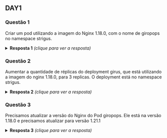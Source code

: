 ## DAY1

### Questão 1
Criar um pod utilizando a imagem do Nginx 1.18.0, com o nome de giropops no namespace strigus.
<details> 
  <summary><b>Resposta 1</b> <em>(clique para ver a resposta)</em></summary>

Nesse caso, temos duas formas.
A primeira, utilizando somente a linha de comando:

```bash
kubectl run giropops --image nginx:1.18.0 --port 80 --namespace strigus
```

A segunda, e a mais recomendada. Eu acho ela mais recomendada pelo fato de você
poder analisar com mais tranquilidade o que você está criando. Mas é a minha
opinião apenas. :)

```bash
kubectl run giropops --image nginx:1.18.0 --port 80 --namespace strigus
--dry-run=client -o yaml > pod.yaml

kubectl create -f pod.yaml
```
</details>

### Questão 2
Aumentar a quantidade de réplicas do deployment girus, que está utilizando a imagem do nginx 1.18.0, para 3 replicas. O deployment está no namespace strigus.

<details>
  <summary><b>Resposta 2</b> <em>(clique para ver a resposta)</em></summary>

```bash
kubectl scale deployment -n strigus girus --replicas 3
```

```bash
kubectl edit deployment -n strigus girus # lá dentro, alteramos a qtde de
replicas e saimos.
```

```bash
kubectl create deployment girus --image nginx:1.18.0 --port 80 --namespace strigus --replicas 3  --dry-run=client -o yaml > deployment2.yaml

kubectl apply -f deployment2.yaml
```
</details>

### Questão 3
Precisamos atualizar a versão do Nginx do Pod giropops. Ele está na versão 1.18.0 e precisamos atualizar para versão 1.21.1
<details>
  <summary><b>Resposta 3</b> <em>(clique para ver a resposta)</em></summary>

```bash
kubectl edit pod -n strigus giropops # lá mudamos a versão do Nginx
```

```bash
kubectl set image pod giropops -n strigus web=nginx:1.21.0
```

```bash
kubectl get pods -n strigus giropops -o yaml > pod4.yaml
# Lembre-se de remover tudo o que não é necessario.

kubectl apply -f pod4.yaml
```
</details>

